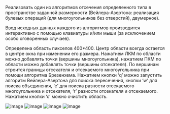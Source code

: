 Реализовать один из алгоритмов отсечения определенного типа в пространстве заданной размерности (Вейлера-Азертона: реализация булевых операций (для многоугольников без отверстий), двумерное).

Ввод исходных данных каждого из алгоритмов производится интерактивно с помощью клавиатуры и/или мыши (за исключением особо оговоренных случаев).

Определена область пикселов 400*400. Центр области всегда остается в центре окна при изменении его размера. Нажатием ЛКМ по области можно добавлять точки (вершины многоугольника), нажатием ПКМ по области можно добавлять точки (вершины отсекателя). По вершинам строится границы отсекателя и отсекаемого многоугольника при помощи алгоритма Брезенхема. Нажатием кнопки ‘q’ можно запустить алгоритм Вейлера-Азертона для поиска пересечения, кнопки ‘w’ для поиска объединения, ‘e’ для поиска разности отсекаемого многоугольника и отсекателя, ‘r’ разности отсекателя и отсекаемого. Нажатием кнопки ‘с’ можно очистить область.

![image](https://github.com/xendalm/Educational-tasks-BMSTU/assets/35781938/3e5cc689-8d7c-486e-be06-d7c873e30c7d)
![image](https://github.com/xendalm/Educational-tasks-BMSTU/assets/35781938/c31cc322-1b60-4405-891b-c1491d434802)
![image](https://github.com/xendalm/Educational-tasks-BMSTU/assets/35781938/fcc35d26-523e-4724-a4a7-b94e858dfd44)
![image](https://github.com/xendalm/Educational-tasks-BMSTU/assets/35781938/c2419b2f-8275-4b59-a028-4ffaf833b1f4)
